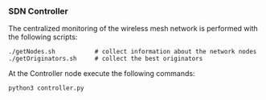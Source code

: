 ### SDN Controller
The centralized monitoring of the wireless mesh network is performed with the following scripts:

```
./getNodes.sh           # collect information about the network nodes
./getOriginators.sh     # collect the best originators
```

At the Controller node execute the following commands:

```
python3 controller.py
```
